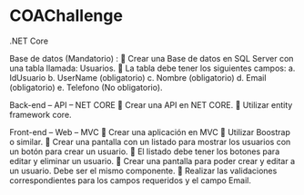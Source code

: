 # COAChallenge
.NET Core


Base de datos (Mandatorio) :
 Crear una Base de datos en SQL Server con una tabla llamada: Usuarios.
 La tabla debe tener los siguientes campos:
a. IdUsuario
b. UserName (obligatorio)
c. Nombre (obligatorio)
d. Email (obligatorio)
e. Telefono (No obligatorio).

Back-end – API – NET CORE
 Crear una API en NET CORE.
 Utilizar entity framework core.

Front-end – Web – MVC
 Crear una aplicación en MVC
 Utilizar Boostrap o similar.
 Crear una pantalla con un listado para mostrar los usuarios con un botón para crear un usuario.
 El listado debe tener los botones para editar y eliminar un usuario.
 Crear una pantalla para poder crear y editar a un usuario. Debe ser el mismo componente.
 Realizar las validaciones correspondientes para los campos requeridos y el campo Email.
